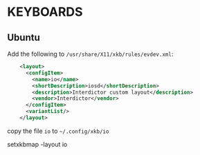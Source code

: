 # KEYBOARDS

## Ubuntu

Add the following to `/usr/share/X11/xkb/rules/evdev.xml`:

```xml
    <layout>
      <configItem>
        <name>io</name>
        <shortDescription>iosd</shortDescription>
        <description>Interdictor custom layout</description>
        <vendor>Interdictor</vendor>
      </configItem>
      <variantList/>
    </layout>
```

copy the file `io` to `~/.config/xkb/io`

setxkbmap -layout io
